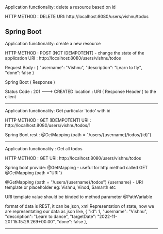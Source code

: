Application functionality: delete a resource based on id

HTTP METHOD : DELETE 
URI: http://localhost:8080/users/vishnu/todos

Spring Boot
-------------------------------------------------------------------------------
Application functionality: create a new resource 

HTTP METHOD : POST (NOT IDEMPOTENT) - change the state of the application
URI : http://localhost:8080/users/vishnu/todos

Request Body : 
{
  "username": "Vishnu",
  "description": "Learn to fly",
  "done": false
}

Spring Boot ( Response )

Status Code : 201 ---> CREATED
location : URI  ( Response Header ) to the client 


--------------------------------------------------------------------------------------
Application functionality: Get particular 'todo' with id

HTTP METHOD : GET (IDEMPOTENT)
URI : http://localhost:8080/users/vishnu/todos/1

Spring Boot rest :
@GetMapping (path = "/users/{username}/todos/{id}")


--------------------------------------------------------------------------------------
Application functionality : Get all todos

HTTP METHOD : GET
URI: http://localhost:8080/users/vishnu/todos

Spring boot provide:
@GetMapping - useful for http method called GET
@GetMapping (path ="URI")

@GetMapping (path = "/users/{username}/todos")
{username} - URI template or placeholder eg: Vishnu, Vinod, Samarth etc

URI template value should be binded to method parameter
@PathVariable

format of data is REST, it can be json, xml 
Representation of state,
now we are representating our data as json like,
  {
"id": 1,
"username": "Vishnu",
"description": "Learn to dance",
"targetDate": "2022-11-20T15:15:29.269+00:00",
"done": false
},

-----------------------------------------------------------------------------------------



